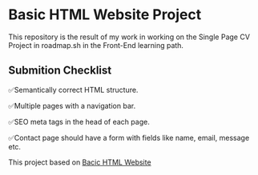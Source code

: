 # Basic HTML Website Project
This repository is the result of my work in working on the Single Page CV Project in roadmap.sh in the Front-End learning path.

## Submition Checklist
✅Semantically correct HTML structure.

✅Multiple pages with a navigation bar.

✅SEO meta tags in the head of each page.

✅Contact page should have a form with fields like name, email, message etc.

This project based on [Bacic HTML Website](https://roadmap.sh/projects/basic-html-website) 
